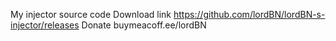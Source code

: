 My injector source code
Download link https://github.com/lordBN/lordBN-s-injector/releases
Donate buymeacoff.ee/lordBN
